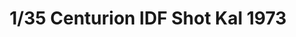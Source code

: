 ---
layout: product
title: "1/35 Centurion IDF Shot Kal 1973"
price: "4700" 
desc: "Maketa"
img_path: "/assets/img/AFV35124.webp"
brand: "N/A"
available: false
special_offer: false
new: true
soon: false
cat: "010000"
subcat: "015100"
subsubcat: "0N/A"
sifra: "AFV35124"
popular: false
spec: false
---